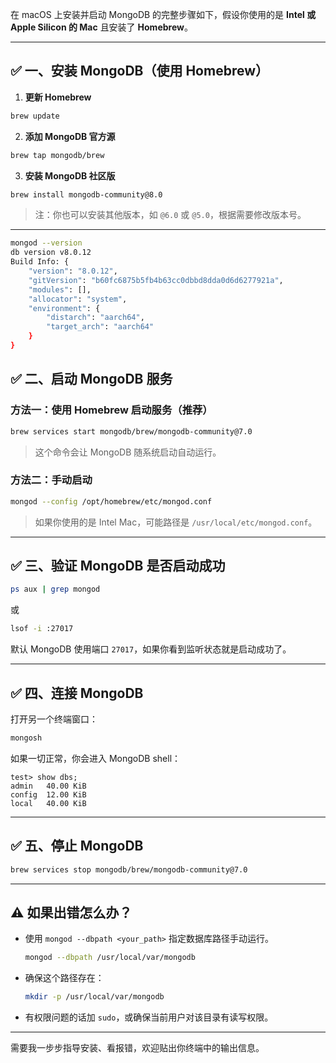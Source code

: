在 macOS 上安装并启动 MongoDB 的完整步骤如下，假设你使用的是 **Intel 或 Apple Silicon 的 Mac** 且安装了 **Homebrew**。

---

## ✅ 一、安装 MongoDB（使用 Homebrew）

1. **更新 Homebrew**

```bash
brew update
```

2. **添加 MongoDB 官方源**

```bash
brew tap mongodb/brew
```

3. **安装 MongoDB 社区版**

```bash
brew install mongodb-community@8.0
```

> 注：你也可以安装其他版本，如 `@6.0` 或 `@5.0`，根据需要修改版本号。

---

```bash
mongod --version
db version v8.0.12
Build Info: {
    "version": "8.0.12",
    "gitVersion": "b60fc6875b5fb4b63cc0dbbd8dda0d6d6277921a",
    "modules": [],
    "allocator": "system",
    "environment": {
        "distarch": "aarch64",
        "target_arch": "aarch64"
    }
}
```

## ✅ 二、启动 MongoDB 服务

### 方法一：使用 Homebrew 启动服务（推荐）

```bash
brew services start mongodb/brew/mongodb-community@7.0
```

> 这个命令会让 MongoDB 随系统启动自动运行。

### 方法二：手动启动

```bash
mongod --config /opt/homebrew/etc/mongod.conf
```

> 如果你使用的是 Intel Mac，可能路径是 `/usr/local/etc/mongod.conf`。

---

## ✅ 三、验证 MongoDB 是否启动成功

```bash
ps aux | grep mongod
```

或

```bash
lsof -i :27017
```

默认 MongoDB 使用端口 `27017`，如果你看到监听状态就是启动成功了。

---

## ✅ 四、连接 MongoDB

打开另一个终端窗口：

```bash
mongosh
```

如果一切正常，你会进入 MongoDB shell：

```
test> show dbs;
admin   40.00 KiB
config  12.00 KiB
local   40.00 KiB
```

---

## ✅ 五、停止 MongoDB

```bash
brew services stop mongodb/brew/mongodb-community@7.0
```

---

## ⚠️ 如果出错怎么办？

* 使用 `mongod --dbpath <your_path>` 指定数据库路径手动运行。

  ```bash
  mongod --dbpath /usr/local/var/mongodb
  ```
* 确保这个路径存在：

  ```bash
  mkdir -p /usr/local/var/mongodb
  ```
* 有权限问题的话加 `sudo`，或确保当前用户对该目录有读写权限。

---

需要我一步步指导安装、看报错，欢迎贴出你终端中的输出信息。


